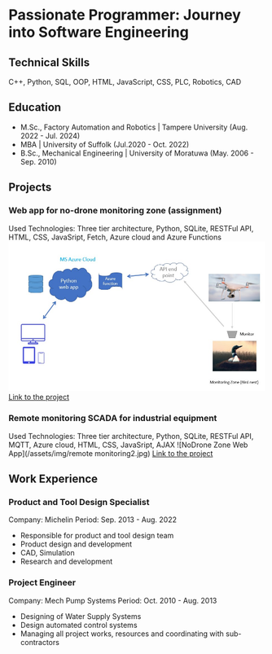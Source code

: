 # Passionate Programmer: Journey into Software Engineering

## Technical Skills
C++, Python, SQL, OOP, HTML, JavaScript, CSS, PLC, Robotics, CAD
## Education
 - M.Sc., Factory Automation and Robotics | Tampere University (Aug. 2022 - Jul. 2024)
 - MBA                                    | University of Suffolk (Jul.2020 - Oct. 2022)
 - B.Sc., Mechanical Engineering          | University of Moratuwa (May. 2006 - Sep. 2010)

## Projects
### Web app for no-drone monitoring zone (assignment)
Used Technologies: Three tier architecture, Python, SQLite, RESTFul API, HTML, CSS, JavaSript, Fetch, Azure cloud and Azure Functions
![NoDrone Zone Web App](/assets/img/BirdNest.jpg)
[Link to the project](https://github.com/chathuranga857/NDZ_PreAssignment)

### Remote monitoring SCADA for industrial equipment
Used Technologies: Three tier architecture, Python, SQLite, RESTFul API, MQTT, Azure cloud, HTML, CSS, JavaSript, AJAX
![NoDrone Zone Web App](/assets/img/remote monitoring2.jpg)
[Link to the project](...)


## Work Experience
### Product and Tool Design Specialist
Company: Michelin
Period: Sep. 2013 - Aug. 2022
- Responsible for product and tool design team
- Product design and development
- CAD, Simulation
- Research and development

### Project Engineer
Company: Mech Pump Systems
Period: Oct. 2010 - Aug. 2013
- Designing of Water Supply Systems
- Design automated control systems
- Managing all project works, resources and coordinating with sub-contractors


